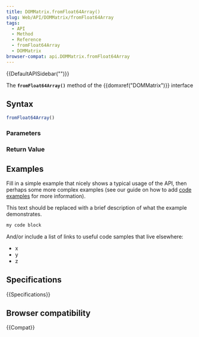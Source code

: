 ```yaml
---
title: DOMMatrix.fromFloat64Array()
slug: Web/API/DOMMatrix/fromFloat64Array
tags:
  - API
  - Method
  - Reference
  - fromFloat64Array
  - DOMMatrix
browser-compat: api.DOMMatrix.fromFloat64Array
---
```

{{DefaultAPISidebar("")}}

The **`fromFloat64Array()`** method of the {{domxref("DOMMatrix")}} interface 

## Syntax

```js
fromFloat64Array()
```

### Parameters



### Return Value



## Examples

Fill in a simple example that nicely shows a typical usage of the API, then perhaps some more complex examples (see our guide on how to add [code examples](/en-US/docs/MDN/Contribute/Structures/Code_examples) for more information).

This text should be replaced with a brief description of what the example demonstrates.

```js
my code block
```

And/or include a list of links to useful code samples that live elsewhere:

*   x
*   y
*   z

## Specifications

{{Specifications}}

## Browser compatibility

{{Compat}}

